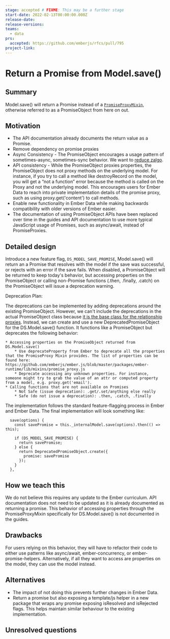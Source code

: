 ```yaml
---
stage: accepted # FIXME: This may be a further stage
start-date: 2022-02-13T00:00:00.000Z
release-date:
release-versions:
teams:
  - data
prs:
  accepted: https://github.com/emberjs/rfcs/pull/795
project-link:
---
```


# Return a Promise from Model.save()

## Summary

Model.save() will return a Promise instead of a [`PromiseProxyMixin`](https://api.emberjs.com/ember/release/classes/PromiseProxyMixin), otherwise referred to as a PromiseObject from here on out.

## Motivation

* The API documentation already documents the return value as a Promise.
* Remove dependency on promise proxies
* Async Consistency - The PromiseObject encourages a usage pattern of sometimes-async, sometimes-sync behavior. We want to [reduce zalgo](http://blog.izs.me/post/59142742143/designing-apis-for-asynchrony).
* API consistency - While the PromiseObject proxies properties, the PromiseObject does not proxy methods on the underlying model. For instance, if you try to call a method like destroyRecord on the model, you will get a “not a function” error because the method is called on the Proxy and not the underlying model. This encourages users for Ember Data to reach into private implementation details of the promise proxy, such as using proxy.get('content') to call methods.
* Enable new functionality in Ember Data while making backwards compatibility with older versions of Ember easier.
* The documentation of using PromiseObject APIs have been replaced over time in the guides and API documentation to use more typical JavaScript usage of Promises, such as async/await, instead of PromiseProxies.

## Detailed design

Introduce a new feature flag, `DS_MODEL_SAVE_PROMISE`, Model.save() will return an a Promise that resolves with the model if the save was successful, or rejects with an error if the save fails.  When disabled, a PromiseObject will be returned to keep today's behavior, but accessing properties on the PromiseObject or calling non-Promise functions (.then, .finally, .catch) on the PromiseObject will issue a deprecation warning.

Deprecation Plan:

The deprecations can be implemented by adding deprecations around the existing PromiseObject. However, we can't include the deprecations in the actual PromiseObject class because [it is the base class for the relationship proxies](https://github.com/emberjs/data/blob/master/addon/-legacy-private/system/promise-proxies.js#L85). Instead, we can create and use a new DeprecatedPromiseObject for the DS.Model.save() function. It functions like a PromiseObject but deprecates the following behavior:

    * Accessing properties on the PromiseObject returned from DS.Model.save()
        * Use deprecateProperty from Ember to deprecate all the properties that the PromiseProxy Mixin provides. The list of properties can be found here: https://github.com/emberjs/ember.js/blob/master/packages/ember-runtime/lib/mixins/promise_proxy.js
        * Deprecate accessing any unknown properties. For instance, someone might try to grab the value of an attr or computed property from a model, e.g. proxy.get('email').
    * Calling functions that are not available on Promises
        * Not Safe (issue deprecation): .get/.set/anything else really
        * Safe (do not issue a deprecation): .then, .catch, .finally

The implementation follows the standard feature-flagging process in Ember and Ember Data. The final implementation will look something like:

```
  save(options) {
    const savePromise = this._internalModel.save(options).then(() => this);

    if (DS_MODEL_SAVE_PROMISE) {
      return savePromise;
    } else {
      return DeprecatedPromiseObject.create({
        promise: savePromise
      });
    }
  },
```

## How we teach this

We do not believe this requires any update to the Ember curriculum. API documentation does not need to be updated as it is already documented as returning a promise. This behavior of accessing properties through the PromiseProxyMixin specifically for DS.Model.save() is not documented in the guides.

## Drawbacks

For users relying on this behavior, they will have to refactor their code to either use patterns like async/await, ember-concurrency, or ember-promise-helpers. Alternatively, if all they want to access are properties on the model, they can use the model instead.

## Alternatives

- The impact of not doing this prevents further changes in Ember Data.
- Return a promise but also exposing a template/js helper in a new package that wraps any promise exposing isResolved and isRejected flags. This helps maintain similar behaviour to the existing implementation.

## Unresolved questions
